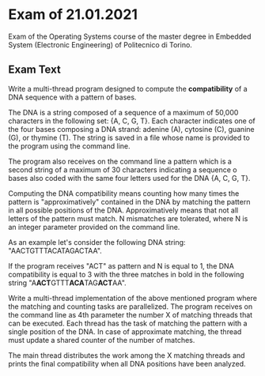 # Exam of 21.01.2021
Exam of the Operating Systems course of the master degree in Embedded System (Electronic Engineering) of Politecnico di Torino.

## Exam Text
Write a multi-thread program designed to compute the **compatibility** of a DNA sequence with a pattern of bases.

The DNA is a string composed of a sequence of a maximum of 50,000 characters in the following set: {A, C, G, T}. Each character indicates one of the four bases composing a DNA strand: adenine (A), cytosine (C), guanine (G), or thymine (T).
The string is saved in a file whose name is provided to the program using the command line.

The program also receives on the command line a pattern which is a second string of a maximum of 30 characters indicating a sequence o bases also coded with the same four letters used for the DNA {A, C, G, T}.

Computing the DNA compatibility means counting how many times the pattern is "approximatively" contained in the DNA by matching the pattern in all possible positions of the DNA. Approximatively means that not all letters of the pattern must match. N mismatches are tolerated, where N is an integer parameter provided on the command line.

As an example let's consider the following DNA string: "AACTGTTTACATAGACTAA".

If the program receives "ACT" as pattern and N is equal to 1, the DNA compatibility is equal to 3 with the three matches in bold in the following string "A**ACT**GTTT**ACA**TAG**ACT**AA".

Write a multi-thread implementation of the above mentioned program where the matching and counting tasks are parallelized.
The program receives on the command line as 4th parameter the number X of matching threads that can be executed.
Each thread has the task of matching the pattern with a single position of the DNA.
In case of approximate matching, the thread must update a shared counter of the number of matches.

The main thread distributes the work among the X matching threads and prints the final compatibility when all DNA positions have been analyzed.
